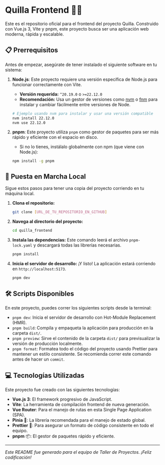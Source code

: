 # Quilla Frontend 🎨✨

Este es el repositorio oficial para el frontend del proyecto Quilla. Construido con Vue.js 3, Vite y pnpm, este proyecto busca ser una aplicación web moderna, rápida y escalable.

## 📋 Prerrequisitos

Antes de empezar, asegúrate de tener instalado el siguiente software en tu sistema:

1.  **Node.js**: Este proyecto requiere una versión específica de Node.js para funcionar correctamente con Vite.
    - **Versión requerida:** `^20.19.0` o `>=22.12.0`
    - **Recomendación:** Usa un gestor de versiones como [nvm](https://github.com/nvm-sh/nvm) o [fnm](https://github.com/schniz/fnm) para instalar y cambiar fácilmente entre versiones de Node.

    ```bash
    # Ejemplo usando nvm para instalar y usar una versión compatible
    nvm install 22.12.0
    nvm use 22.12.0
    ```

2.  **pnpm**: Este proyecto utiliza `pnpm` como gestor de paquetes para ser más rápido y eficiente con el espacio en disco.
    - Si no lo tienes, instálalo globalmente con npm (que viene con Node.js):

    ```bash
    npm install -g pnpm
    ```

## 🚀 Puesta en Marcha Local

Sigue estos pasos para tener una copia del proyecto corriendo en tu máquina local.

1.  **Clona el repositorio:**

    ```bash
    git clone [URL_DE_TU_REPOSITORIO_EN_GITHUB]
    ```

2.  **Navega al directorio del proyecto:**

    ```bash
    cd quilla_frontend
    ```

3.  **Instala las dependencias:**
    Este comando leerá el archivo `pnpm-lock.yaml` y descargará todas las librerías necesarias.

    ```bash
    pnpm install
    ```

4.  **Inicia el servidor de desarrollo:**
    ¡Y listo! La aplicación estará corriendo en `http://localhost:5173`.
    ```bash
    pnpm dev
    ```

## 🛠️ Scripts Disponibles

En este proyecto, puedes correr los siguientes scripts desde la terminal:

- `pnpm dev`: Inicia el servidor de desarrollo con Hot-Module Replacement (HMR).
- `pnpm build`: Compila y empaqueta la aplicación para producción en la carpeta `dist/`.
- `pnpm preview`: Sirve el contenido de la carpeta `dist/` para previsualizar la versión de producción localmente.
- `pnpm format`: Formatea todo el código del proyecto usando Prettier para mantener un estilo consistente. Se recomienda correr este comando antes de hacer un `commit`.

## 💻 Tecnologías Utilizadas

Este proyecto fue creado con las siguientes tecnologías:

- **Vue.js 3**: El framework progresivo de JavaScript.
- **Vite**: La herramienta de compilación frontend de nueva generación.
- **Vue Router**: Para el manejo de rutas en esta Single Page Application (SPA).
- **Pinia** 🍍: La librería recomendada para el manejo de estado global.
- **Prettier** 💅: Para asegurar un formato de código consistente en todo el equipo.
- **pnpm** 📦: El gestor de paquetes rápido y eficiente.

---

_Este README fue generado para el equipo de Taller de Proyectos. ¡Feliz codificación!_
